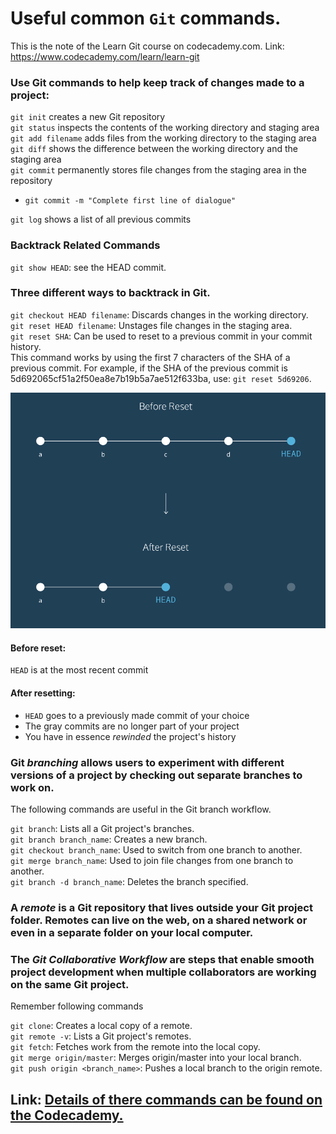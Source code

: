 # Useful common `Git` commands. 

This is the note of the Learn Git course on codecademy.com. Link: https://www.codecademy.com/learn/learn-git

### Use Git commands to help keep track of changes made to a project:  
`git init` creates a new Git repository  
`git status` inspects the contents of the working directory and staging area  
`git add filename` adds files from the working directory to the staging area  
`git diff` shows the difference between the working directory and the staging area  
`git commit` permanently stores file changes from the staging area in the repository  
* `git commit -m "Complete first line of dialogue"`  

`git log` shows a list of all previous commits  

### Backtrack Related Commands
`git show HEAD`: see the HEAD commit.  


### Three different ways to backtrack in Git.  
`git checkout HEAD filename`: Discards changes in the working directory.   
`git reset HEAD filename`: Unstages file changes in the staging area.  
`git reset SHA`: Can be used to reset to a previous commit in your commit history.  
This command works by using the first 7 characters of the SHA of a previous commit. For example, if the SHA of the previous commit is 5d692065cf51a2f50ea8e7b19b5a7ae512f633ba, use: `git reset 5d69206`.  

![img](figs/reset.PNG)  

#### Before reset:
`HEAD` is at the most recent commit  
#### After resetting:
* `HEAD` goes to a previously made commit of your choice
* The gray commits are no longer part of your project  
* You have in essence _rewinded_ the project's history

### Git _branching_ allows users to experiment with different versions of a project by checking out separate branches to work on.

The following commands are useful in the Git branch workflow.

`git branch`: Lists all a Git project's branches.  
`git branch branch_name`: Creates a new branch.  
`git checkout branch_name`: Used to switch from one branch to another.  
`git merge branch_name`: Used to join file changes from one branch to another.  
`git branch -d branch_name`: Deletes the branch specified.  

### A _remote_ is a Git repository that lives outside your Git project folder. Remotes can live on the web, on a shared network or even in a separate folder on your local computer.
### The _Git Collaborative Workflow_ are steps that enable smooth project development when multiple collaborators are working on the same Git project.

Remember following commands

`git clone`: Creates a local copy of a remote.  
`git remote -v`: Lists a Git project's remotes.  
`git fetch`: Fetches work from the remote into the local copy.  
`git merge origin/master`: Merges origin/master into your local branch.  
`git push origin <branch_name>`: Pushes a local branch to the origin remote.  

## Link: [Details of there commands can be found on the Codecademy.](https://www.codecademy.com/learn/learn-git)
